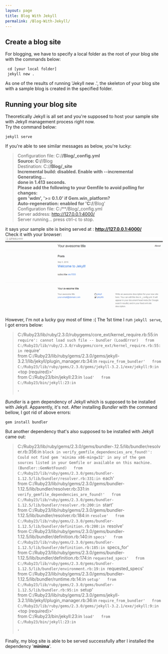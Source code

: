 ```yaml
---
layout: page
title: Blog With Jekyll
permalink: /Blog-With-Jekyll/
---
```


## Create a blog site
For blogging, we have to specify a local folder as the root of your blog site with the commands below:  

~~~
 cd [your local folder]   
 jekyll new . 
~~~
  
As one of the results of running 'Jekyll new .', the skeleton of your blog site with a sample blog is created in the specified folder.

## Running your blog site
Theoretically Jekyll is all set and you're supposed to host your sample site with Jekyll management process right now.  
Try the command below:  

~~~
jekyll serve
~~~
  
If you're able to see similar messages as below, you're lucky:  
> Configuration file: C:/**/Blog/_config.yml  
            Source: C:/**/Blog  
       Destination: C:/**/Blog/_site  
 Incremental build: disabled. Enable with --incremental  
      Generating...  
                    done in 1.413 seconds.  
  Please add the following to your Gemfile to avoid polling for changes:  
    gem 'wdm', '>= 0.1.0' if Gem.win_platform?  
 Auto-regeneration: enabled for 'C:/**/Blog'  
Configuration file: C:/**/Blog/_config.yml  
    Server address: http://127.0.0.1:4000/  
  Server running... press ctrl-c to stop.  
>

it says your sample site is being served at : **http://127.0.0.1:4000/**  
Check it with your browser:    
![Sample Blog Site in Browser](../images/BrowsingSampleSite.PNG)  

However, I'm not a lucky guy most of time :(
The 1st time I run `jekyll serve`, I got errors below:  
> C:/Ruby23/lib/ruby/2.3.0/rubygems/core_ext/kernel_require.rb:55:in `require': cannot load such file -- bundler (LoadError)  
        from C:/Ruby23/lib/ruby/2.3.0/rubygems/core_ext/kernel_require.rb:55:in `require'  
        from C:/Ruby23/lib/ruby/gems/2.3.0/gems/jekyll-3.2.1/lib/jekyll/plugin_manager.rb:34:in `require_from_bundler'  
        from C:/Ruby23/lib/ruby/gems/2.3.0/gems/jekyll-3.2.1/exe/jekyll:9:in `<top (required)>'  
        from C:/Ruby23/bin/jekyll:23:in `load'  
        from C:/Ruby23/bin/jekyll:23:in `<main>'  
>

*Bundler* is a gem dependency of Jekyll which is supposed to be installed with Jekyll. Apparently, it's not. After installing *Bundler* with the command bellow, I got rid of above errors:  
~~~
gem install bundler  
~~~
   
But another dependency that's also supposed to be installed with Jekyll came out:  
> C:/Ruby23/lib/ruby/gems/2.3.0/gems/bundler-.12.5/lib/bundler/resolver.rb:356:in `block in verify_gemfile_dependencies_are_found!': Could not find gem 'minima x86-mingw32' in any of the gem sources listed in your Gemfile or available on this machine. (Bundler::GemNotFound)  
        from C:/Ruby23/lib/ruby/gems/2.3.0/gems/bundler-1.12.5/lib/bundler/resolver.rb:331:in `each'  
        from C:/Ruby23/lib/ruby/gems/2.3.0/gems/bundler-1.12.5/lib/bundler/resolver.rb:331:in `verify_gemfile_dependencies_are_found!'  
        from C:/Ruby23/lib/ruby/gems/2.3.0/gems/bundler-1.12.5/lib/bundler/resolver.rb:200:in `start'  
        from C:/Ruby23/lib/ruby/gems/2.3.0/gems/bundler-1.12.5/lib/bundler/resolver.rb:184:in `resolve'  
        from C:/Ruby23/lib/ruby/gems/2.3.0/gems/bundler-1.12.5/lib/bundler/definition.rb:200:in `resolve'  
        from C:/Ruby23/lib/ruby/gems/2.3.0/gems/bundler-1.12.5/lib/bundler/definition.rb:140:in `specs'  
        from C:/Ruby23/lib/ruby/gems/2.3.0/gems/bundler-1.12.5/lib/bundler/definition.rb:185:in `specs_for'  
        from C:/Ruby23/lib/ruby/gems/2.3.0/gems/bundler-1.12.5/lib/bundler/definition.rb:174:in `requested_specs'  
        from C:/Ruby23/lib/ruby/gems/2.3.0/gems/bundler-1.12.5/lib/bundler/environment.rb:19:in `requested_specs'  
        from C:/Ruby23/lib/ruby/gems/2.3.0/gems/bundler-1.12.5/lib/bundler/runtime.rb:14:in `setup'  
        from C:/Ruby23/lib/ruby/gems/2.3.0/gems/bundler-1.12.5/lib/bundler.rb:95:in `setup'  
        from C:/Ruby23/lib/ruby/gems/2.3.0/gems/jekyll-3.2.1/lib/jekyll/plugin_manager.rb:36:in `require_from_bundler'  
        from C:/Ruby23/lib/ruby/gems/2.3.0/gems/jekyll-3.2.1/exe/jekyll:9:in `<top (required)>'  
        from C:/Ruby23/bin/jekyll:23:in `load'  
        from C:/Ruby23/bin/jekyll:23:in `<main>'  
>

Finally, my blog site is able to be served successfully after I installed the dependency '**minima**'.

